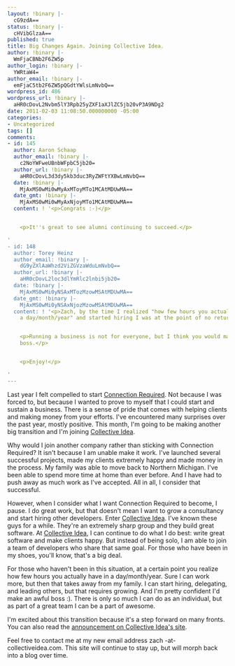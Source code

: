 ```yaml
---
layout: !binary |-
  cG9zdA==
status: !binary |-
  cHVibGlzaA==
published: true
title: Big Changes Again. Joining Collective Idea.
author: !binary |-
  WmFjaCBNb2F6ZW5p
author_login: !binary |-
  YWRtaW4=
author_email: !binary |-
  emFjaC5tb2F6ZW5pQGdtYWlsLmNvbQ==
wordpress_id: 486
wordpress_url: !binary |-
  aHR0cDovL2Nvbm5lY3Rpb25yZXF1aXJlZC5jb20vP3A9NDg2
date: 2011-02-03 11:08:50.000000000 -05:00
categories:
- Uncategorized
tags: []
comments:
- id: 145
  author: Aaron Schaap
  author_email: !binary |-
    c2NoYWFweUBnbWFpbC5jb20=
  author_url: !binary |-
    aHR0cDovL3d3dy5kb3duc3RyZWFtYXBwLmNvbQ==
  date: !binary |-
    MjAxMS0wMi0wMyAxMToyMTo1MCAtMDUwMA==
  date_gmt: !binary |-
    MjAxMS0wMi0wMyAxNjoyMTo1MCAtMDUwMA==
  content: ! '<p>Congrats :-)</p>


    <p>It''s great to see alumni continuing to succeed.</p>

'
- id: 148
  author: Torey Heinz
  author_email: !binary |-
    dG9yZXlAaWhzd2ViZGVzaWduLmNvbQ==
  author_url: !binary |-
    aHR0cDovL2loc3dlYmRlc2lnbi5jb20=
  date: !binary |-
    MjAxMS0wMi0yNSAxMTozMzowMSAtMDUwMA==
  date_gmt: !binary |-
    MjAxMS0wMi0yNSAxNjozMzowMSAtMDUwMA==
  content: ! '<p>Zach, by the time I realized "how few hours you actually have in
    a day/month/year" and started hiring I was at the point of no return.</p>


    <p>Running a business is not for everyone, but I think you would make a great
    boss.</p>


    <p>Enjoy!</p>

'
---
```

Last year I felt compelled to start [Connection Required](/blog/2010/05/big-changes-going-independent/). Not because I was forced to, but because I wanted to prove to myself that I could start and sustain a business. There is a sense of pride that comes with helping clients and making money from your efforts. I've encountered many surprises over the past year, mostly positive. This month, I'm going to be making another big transition and I'm joining [Collective Idea](http://collectiveidea.com/).

Why would I join another company rather than sticking with Connection Required? It isn't because I am unable make it work. I've launched several successful projects, made my clients extremely happy and made money in the process. My family was able to move back to Northern Michigan. I've been able to spend more time at home than ever before. And I have had to push away as much work as I've accepted. All in all, I consider that successful.

However, when I consider what I want Connection Required to become, I pause. I do great work, but that doesn't mean I want to grow a consultancy and start hiring other developers. Enter [Collective Idea](http://collectiveidea.com/). I've known these guys for a while. They're an extremely sharp group and they build great software. At [Collective Idea](http://collectiveidea.com/), I can continue to do what I do best: write great software and make clients happy. But instead of being solo, I am able to join a team of developers who share that same goal. For those who have been in my shoes, you'll know, that's a big deal.

For those who haven't been in this situation, at a certain point you realize how few hours you actually have in a day/month/year. Sure I can work more, but then that takes away from my family. I can start hiring, delegating, and leading others, but that requires growing. And I'm pretty confident I'd make an awful boss :). There is only so much I can do as an individual, but as part of a great team I can be a part of awesome.

I'm excited about this transition because it's a step forward on many fronts. You can also read the [announcement on Collective Idea's site](http://collectiveidea.com/blog/archives/2011/02/03/welcome-zach-moazeni/).

Feel free to contact me at my new email address zach -at- collectiveidea.com. This site will continue to stay up, but will morph back into a blog over time.
